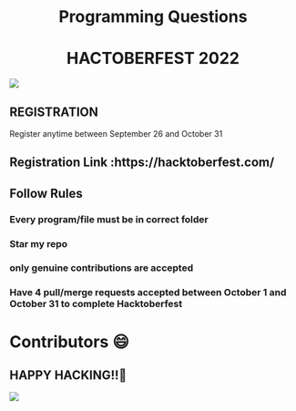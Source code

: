 <H1><center><B>Programming Questions</B> </center> </H1>
<H1><center><strong>HACTOBERFEST 2022</strong> </center> </H1>

  

  <img src ='https://uno-website-assets.s3.amazonaws.com/wp-content/uploads/2022/09/28094927/Uno_HackFest22_Hero_V1-1200x463.jpg'>

 <H2>REGISTRATION</h2>

  Register anytime between September 26 and October 31

  <h2>Registration Link :https://hacktoberfest.com/ </h2>

  

  <h2> Follow Rules</h2>

  <h3> Every program/file must be in correct folder</h3>

  <h3> Star my repo </h3>

  <h3> only genuine contributions are accepted</h3> 

  

  <h3>Have 4 pull/merge requests accepted between October 1 and October 31 to complete Hacktoberfest</h3>

 # Contributors 😄

 ## HAPPY HACKING!!🥳

 <a href="https://github.com/kunaldhongade/CPP/graphs/contributors">

 <img src="https://contrib.rocks/image?repo=kunaldhongade/cpp" />

</a>

